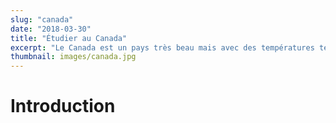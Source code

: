 ```yaml
---
slug: "canada"
date: "2018-03-30"
title: "Étudier au Canada"
excerpt: "Le Canada est un pays très beau mais avec des températures térribles l’hiver"
thumbnail: images/canada.jpg
---
```


# Introduction
